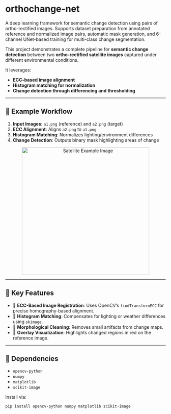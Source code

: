 # orthochange-net
A deep learning framework for semantic change detection using pairs of ortho-rectified images. Supports dataset preparation from annotated reference and normalized image pairs, automatic mask generation, and 6-channel UNet-based training for multi-class change segmentation.

This project demonstrates a complete pipeline for **semantic change detection** between two **ortho-rectified satellite images** captured under different environmental conditions.

It leverages:
- **ECC-based image alignment**
- **Histogram matching for normalization**
- **Change detection through differencing and thresholding**

---

## 📸 Example Workflow

1. **Input Images**: `a1.png` (reference) and `a2.png` (target)
2. **ECC Alignment**: Aligns `a2.png` to `a1.png`
3. **Histogram Matching**: Normalizes lighting/environment differences
4. **Change Detection**: Outputs binary mask highlighting areas of change

<p align="center">
  <img src="https://upload.wikimedia.org/wikipedia/commons/thumb/8/84/Satellite_image_example.png/640px-Satellite_image_example.png" width="400" alt="Satellite Example Image"/>
</p>

---

## 🧠 Key Features

- 📐 **ECC-Based Image Registration**: Uses OpenCV’s `findTransformECC` for precise homography-based alignment.
- 🌈 **Histogram Matching**: Compensates for lighting or weather differences using `skimage`.
- 🧽 **Morphological Cleaning**: Removes small artifacts from change maps.
- 🔴 **Overlay Visualization**: Highlights changed regions in red on the reference image.

---

## 🧰 Dependencies

- `opencv-python`
- `numpy`
- `matplotlib`
- `scikit-image`

Install via:

```bash
pip install opencv-python numpy matplotlib scikit-image
